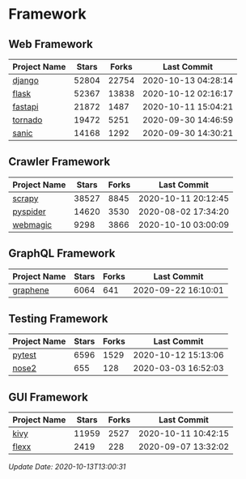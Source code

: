 # Framework

## Web Framework

| Project Name | Stars | Forks | Last Commit |
| ------------ | ----- | ----- | ----------- |
| [django](https://github.com/django/django) | 52804 | 22754 | 2020-10-13 04:28:14 |
| [flask](https://github.com/pallets/flask) | 52367 | 13838 | 2020-10-12 02:16:17 |
| [fastapi](https://github.com/tiangolo/fastapi) | 21872 | 1487 | 2020-10-11 15:04:21 |
| [tornado](https://github.com/tornadoweb/tornado) | 19472 | 5251 | 2020-09-30 14:46:59 |
| [sanic](https://github.com/huge-success/sanic) | 14168 | 1292 | 2020-09-30 14:30:21 |

## Crawler Framework

| Project Name | Stars | Forks | Last Commit |
| ------------ | ----- | ----- | ----------- |
| [scrapy](https://github.com/scrapy/scrapy) | 38527 | 8845 | 2020-10-11 20:12:45 |
| [pyspider](https://github.com/binux/pyspider) | 14620 | 3530 | 2020-08-02 17:34:20 |
| [webmagic](https://github.com/code4craft/webmagic) | 9298 | 3866 | 2020-10-10 03:00:09 |

## GraphQL Framework

| Project Name | Stars | Forks | Last Commit |
| ------------ | ----- | ----- | ----------- |
| [graphene](https://github.com/graphql-python/graphene) | 6064 | 641 | 2020-09-22 16:10:01 |

## Testing Framework

| Project Name | Stars | Forks | Last Commit |
| ------------ | ----- | ----- | ----------- |
| [pytest](https://github.com/pytest-dev/pytest) | 6596 | 1529 | 2020-10-12 15:13:06 |
| [nose2](https://github.com/nose-devs/nose2) | 655 | 128 | 2020-03-03 16:52:03 |

## GUI Framework

| Project Name | Stars | Forks | Last Commit |
| ------------ | ----- | ----- | ----------- |
| [kivy](https://github.com/kivy/kivy) | 11959 | 2527 | 2020-10-11 10:42:15 |
| [flexx](https://github.com/flexxui/flexx) | 2419 | 228 | 2020-09-07 13:32:02 |

*Update Date: 2020-10-13T13:00:31*